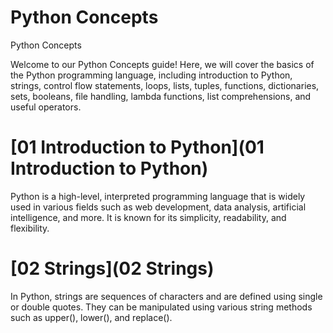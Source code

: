 # Python Concepts

Python Concepts

Welcome to our Python Concepts guide! Here, we will cover the basics of the Python programming language, including introduction to Python, strings, control flow statements, loops, lists, tuples, functions, dictionaries, sets, booleans, file handling, lambda functions, list comprehensions, and useful operators.

# [**01 Introduction to Python**](01 Introduction to Python)

Python is a high-level, interpreted programming language that is widely used in various fields such as web development, data analysis, artificial intelligence, and more. It is known for its simplicity, readability, and flexibility.

# [**02 Strings**](02 Strings)

In Python, strings are sequences of characters and are defined using single or double quotes. They can be manipulated using various string methods such as upper(), lower(), and replace().
